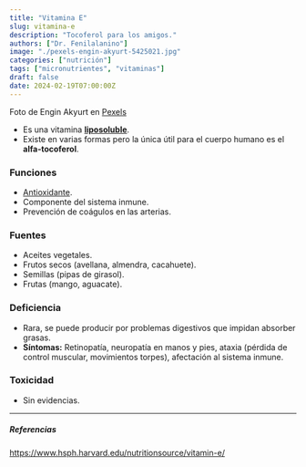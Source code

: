 ```yaml
---
title: "Vitamina E"
slug: vitamina-e
description: "Tocoferol para los amigos."
authors: ["Dr. Fenilalanino"]
image: "./pexels-engin-akyurt-5425021.jpg"
categories: ["nutrición"]
tags: ["micronutrientes", "vitaminas"]
draft: false
date: 2024-02-19T07:00:00Z
---
```


<span class="attribution">Foto de Engin Akyurt en [Pexels](https://www.pexels.com/ca-es/foto/menjar-llavors-berenar-avellanes-5425021/)</span>


- Es una vitamina **[liposoluble](../vitaminas-general)**.
- Existe en varias formas pero la única útil para el cuerpo humano es el **alfa-tocoferol**.

### Funciones
- [Antioxidante](../antioxidantes).
- Componente del sistema inmune.
- Prevención de coágulos en las arterias.

### Fuentes
- Aceites vegetales.
- Frutos secos (avellana, almendra, cacahuete).
- Semillas (pipas de girasol).
- Frutas (mango, aguacate).

### Deficiencia
- Rara, se puede producir por problemas digestivos que impidan absorber grasas.
- **Síntomas:** Retinopatía, neuropatía en manos y pies, ataxia (pérdida de control muscular, movimientos torpes), afectación al sistema inmune.

### Toxicidad
- Sin evidencias.

---

##### Referencias

https://www.hsph.harvard.edu/nutritionsource/vitamin-e/
